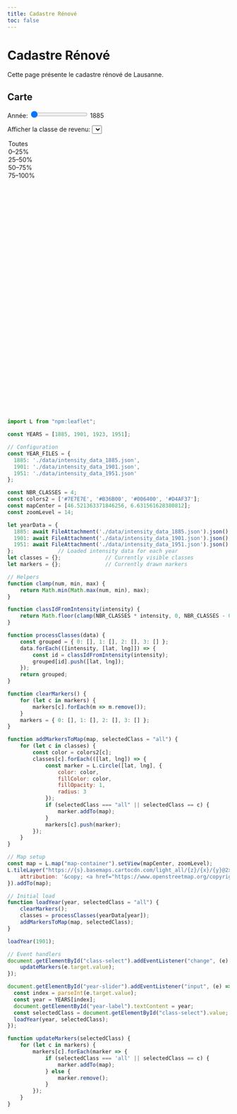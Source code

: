 ```yaml
---
title: Cadastre Rénové
toc: false
---
```


# Cadastre Rénové
Cette page présente le cadastre rénové de Lausanne.

## Carte

<!-- Year slider -->
<label for="year-slider">Année:</label>
<input type="range" id="year-slider" min="0" max="3" step="1" value="0" />
<span id="year-label">1885</span>

<!-- Class selector -->
<label for="class-select">Afficher la classe de revenu:</label>
<select id="class-select">
  <option value="all">Toutes</option>
  <option value="0">0–25%</option>
  <option value="1">25–50%</option>
  <option value="2">50–75%</option>
  <option value="3">75–100%</option>
</select>

<!-- Map container -->
<div id="map-container" style="height: 500px; margin: 1em 0 2em 0;"></div>

```js
import L from "npm:leaflet";

const YEARS = [1885, 1901, 1923, 1951];

// Configuration
const YEAR_FILES = {
  1885: './data/intensity_data_1885.json',
  1901: './data/intensity_data_1901.json',
  1951: './data/intensity_data_1951.json'
};

const NBR_CLASSES = 4;
const colors2 = ['#7E7E7E', '#B36B00', '#006400', '#D4AF37'];
const mapCenter = [46.521363371846256, 6.631561628380812];
const zoomLevel = 14;

let yearData = {
  1885: await FileAttachment('./data/intensity_data_1885.json').json(),
  1901: await FileAttachment('./data/intensity_data_1901.json').json(),
  1951: await FileAttachment('./data/intensity_data_1951.json').json()
};              // Loaded intensity data for each year
let classes = {};              // Currently visible classes
let markers = {};              // Currently drawn markers

// Helpers
function clamp(num, min, max) {
    return Math.min(Math.max(num, min), max);
}

function classIdFromIntensity(intensity) {
    return Math.floor(clamp(NBR_CLASSES * intensity, 0, NBR_CLASSES - 0.001));
}

function processClasses(data) {
    const grouped = { 0: [], 1: [], 2: [], 3: [] };
    data.forEach(([intensity, [lat, lng]]) => {
        const id = classIdFromIntensity(intensity);
        grouped[id].push([lat, lng]);
    });
    return grouped;
}

function clearMarkers() {
    for (let c in markers) {
        markers[c].forEach(m => m.remove());
    }
    markers = { 0: [], 1: [], 2: [], 3: [] };
}

function addMarkersToMap(map, selectedClass = "all") {
    for (let c in classes) {
        const color = colors2[c];
        classes[c].forEach(([lat, lng]) => {
            const marker = L.circle([lat, lng], {
                color: color,
                fillColor: color,
                fillOpacity: 1,
                radius: 3
            });
            if (selectedClass === "all" || selectedClass == c) {
                marker.addTo(map);
            }
            markers[c].push(marker);
        });
    }
}

// Map setup
const map = L.map("map-container").setView(mapCenter, zoomLevel);
L.tileLayer("https://{s}.basemaps.cartocdn.com/light_all/{z}/{x}/{y}@2x.png", {
    attribution: '&copy; <a href="https://www.openstreetmap.org/copyright">OpenStreetMap</a>'
}).addTo(map);

// Initial load
function loadYear(year, selectedClass = "all") {
    clearMarkers();
    classes = processClasses(yearData[year]);
    addMarkersToMap(map, selectedClass);
}

loadYear(1901);

// Event handlers
document.getElementById("class-select").addEventListener("change", (e) => {
    updateMarkers(e.target.value);
});

document.getElementById("year-slider").addEventListener("input", (e) => {
  const index = parseInt(e.target.value);
  const year = YEARS[index];
  document.getElementById("year-label").textContent = year;
  const selectedClass = document.getElementById("class-select").value;
  loadYear(year, selectedClass);
});

function updateMarkers(selectedClass) {
    for (let c in markers) {
        markers[c].forEach(marker => {
            if (selectedClass === 'all' || selectedClass == c) {
                marker.addTo(map);
            } else {
                marker.remove();
            }
        });
    }
}
